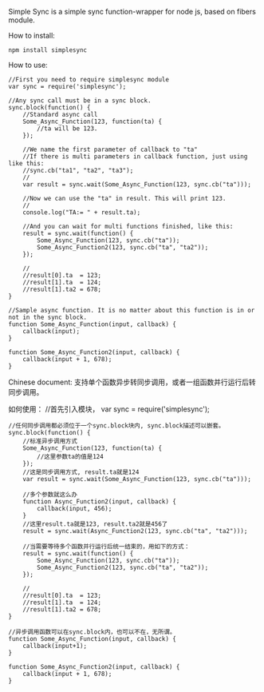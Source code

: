 Simple Sync is a simple sync function-wrapper for node js, based on fibers module.


How to install:

	npm install simplesync



How to use:

	//First you need to require simplesync module
	var sync = require('simplesync');

	//Any sync call must be in a sync block.
	sync.block(function() {
		//Standard async call
		Some_Async_Function(123, function(ta) {
			//ta will be 123.
		});

		//We name the first parameter of callback to "ta"
		//If there is multi parameters in callback function, just using like this:
		//sync.cb("ta1", "ta2", "ta3");
		//
		var result = sync.wait(Some_Async_Function(123, sync.cb("ta")));

		//Now we can use the "ta" in result. This will print 123.
		//
		console.log("TA:= " + result.ta);

		//And you can wait for multi functions finished, like this:
		result = sync.wait(function() {
			Some_Async_Function(123, sync.cb("ta"));
			Some_Async_Function2(123, sync.cb("ta", "ta2"));
		});

		//
		//result[0].ta  = 123;
		//result[1].ta  = 124;
		//result[1].ta2 = 678;
	}

	//Sample async function. It is no matter about this function is in or not in the sync block.
	function Some_Async_Function(input, callback) {		
		callback(input);
	}

	function Some_Async_Function2(input, callback) {		
		callback(input + 1, 678);
	}


Chinese document:
支持单个函数异步转同步调用，或者一组函数并行运行后转同步调用。

如何使用：
	//首先引入模块，
	var sync = require('simplesync');

	//任何同步调用都必须位于一个sync.block块内, sync.block描述可以嵌套。
	sync.block(function() {
	    //标准异步调用方式
	    Some_Async_Function(123, function(ta) {
	        //这里参数ta的值是124
	    });
	    //这是同步调用方式, result.ta就是124
	    var result = sync.wait(Some_Async_Function(123, sync.cb("ta")));

	    //多个参数就这么办
	    function Async_Function2(input, callback) {
	        callback(input, 456);
	    }
	    //这里result.ta就是123, result.ta2就是456了
	    result = sync.wait(Async_Function2(123, sync.cb("ta", "ta2")));

		//当需要等待多个函数并行运行后统一结束的，用如下的方式：
		result = sync.wait(function() {
			Some_Async_Function(123, sync.cb("ta"));
			Some_Async_Function2(123, sync.cb("ta", "ta2"));
		});

		//
		//result[0].ta  = 123;
		//result[1].ta  = 124;
		//result[1].ta2 = 678;	    
	}

	//异步调用函数可以在sync.block内，也可以不在，无所谓。
	function Some_Async_Function(input, callback) {        
	    callback(input+1);
	}

	function Some_Async_Function2(input, callback) {		
		callback(input + 1, 678);
	}
